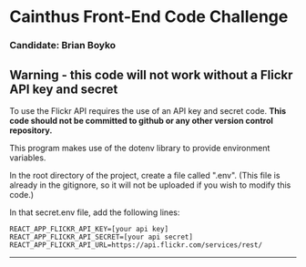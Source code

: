 # Cainthus Front-End Code Challenge
### Candidate: Brian Boyko

## Warning - this code will not work without a Flickr API key and secret

To use the Flickr API requires the use of an API key and secret code. **This code should not be committed to github or any other version control repository.**

This program makes use of the dotenv library to provide environment variables.

In the root directory of the project, create a file called ".env".  (This file is already in the gitignore, so it will not be uploaded if you wish to modify this code.)

In that secret.env file, add the following lines: 

```
REACT_APP_FLICKR_API_KEY=[your api key]
REACT_APP_FLICKR_API_SECRET=[your api secret]
REACT_APP_FLICKR_API_URL=https://api.flickr.com/services/rest/
```

---



